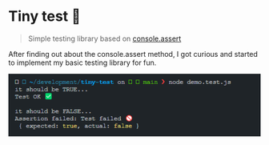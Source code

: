 # Tiny test 🐞

> Simple testing library based on [console.assert](https://developer.mozilla.org/en-US/docs/Web/API/console/assert)

After finding out about the console.assert method, I got curious and started to implement my basic testing library for fun.

![test demo screenshot](screenshot.png)
